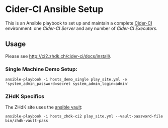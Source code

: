 Cider-CI Ansible Setup
======================

This is an Ansible playbook to set up and maintain a complete
[Cider-CI](https://github.com/cider-ci/cider-ci) environment: one _Cider-CI
Server_ and any number of _Cider-CI Executors_.


Usage
-----

Please see <http://ci2.zhdk.ch/cider-ci/docs/install/>.

### Single Machine Demo Setup:

    ansible-playbook -i hosts_demo_single play_site.yml -e 'system_admin_password=secret system_admin_login=admin'


### ZHdK Specifics

The ZHdK site uses the [ansible vault](https://docs.ansible.com/playbooks_vault.html):

    ansible-playbook -i hosts_zhdk-ci2 play_site.yml --vault-password-file bin/zhdk-vault-pass

